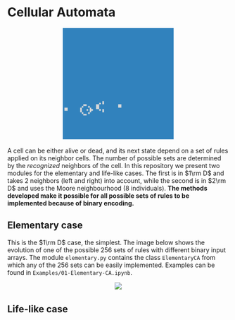 # Cellular Automata
<p align="center">
  <img src="./Examples/Data/life/conways/conways-20fps.gif" width = "50%">
</p>

A cell can be either alive or dead, and its next state depend on a set of rules applied on its neighbor cells. The number of possible sets are determined by the *recognized* neighbors of the cell. In this repository we present two modules for the elementary and life-like cases. The first is in $1\rm D$ and takes $2$ neighbors (left and right) into account, while the second is in $2\rm D$ and uses the Moore neighbourhood ($8$ individuals). **The methods developed make it possible for all possible sets of rules to be implemented because of binary encoding.**

## Elementary case

This is the $1\rm D$ case, the simplest. The image below shows the evolution of one of the possible $256$ sets of rules with different binary input arrays. The module `elementary.py` contains the class `ElementaryCA` from which any of the $256$ sets can be easily implemented. Examples can be found in `Examples/01-Elementary-CA.ipynb`.

<p align="center">
  <img src="./Data/output-75/evolution-rule-75.gif" width = "60%">
</p>

## Life-like case
